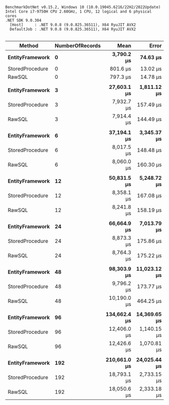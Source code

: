 ```

BenchmarkDotNet v0.15.2, Windows 10 (10.0.19045.6216/22H2/2022Update)
Intel Core i7-9750H CPU 2.60GHz, 1 CPU, 12 logical and 6 physical cores
.NET SDK 9.0.304
  [Host]     : .NET 9.0.8 (9.0.825.36511), X64 RyuJIT AVX2
  DefaultJob : .NET 9.0.8 (9.0.825.36511), X64 RyuJIT AVX2


```
| Method          | NumberOfRecords | Mean         | Error        | StdDev       | Median       | Ratio | RatioSD |
|---------------- |---------------- |-------------:|-------------:|-------------:|-------------:|------:|--------:|
| **EntityFramework** | **0**               |   **3,790.2 μs** |     **74.63 μs** |    **175.90 μs** |   **3,746.7 μs** |  **1.00** |    **0.06** |
| StoredProcedure | 0               |     801.6 μs |     13.02 μs |     12.18 μs |     804.2 μs |  0.21 |    0.01 |
| RawSQL          | 0               |     797.3 μs |     14.78 μs |     14.51 μs |     799.5 μs |  0.21 |    0.01 |
|                 |                 |              |              |              |              |       |         |
| **EntityFramework** | **3**               |  **27,603.1 μs** |  **1,811.12 μs** |  **5,340.11 μs** |  **28,490.2 μs** |  **1.04** |    **0.30** |
| StoredProcedure | 3               |   7,932.7 μs |    157.49 μs |    258.76 μs |   7,843.2 μs |  0.30 |    0.06 |
| RawSQL          | 3               |   7,914.4 μs |    144.49 μs |    233.32 μs |   7,864.6 μs |  0.30 |    0.06 |
|                 |                 |              |              |              |              |       |         |
| **EntityFramework** | **6**               |  **37,194.1 μs** |  **3,345.37 μs** |  **9,811.40 μs** |  **36,645.0 μs** |  **1.08** |    **0.42** |
| StoredProcedure | 6               |   8,017.5 μs |    148.48 μs |    275.21 μs |   7,985.0 μs |  0.23 |    0.07 |
| RawSQL          | 6               |   8,060.0 μs |    160.30 μs |    301.08 μs |   7,997.2 μs |  0.23 |    0.07 |
|                 |                 |              |              |              |              |       |         |
| **EntityFramework** | **12**              |  **50,831.5 μs** |  **5,248.72 μs** | **15,475.98 μs** |  **51,950.5 μs** |  **1.11** |    **0.52** |
| StoredProcedure | 12              |   8,358.1 μs |    167.08 μs |    325.88 μs |   8,257.9 μs |  0.18 |    0.06 |
| RawSQL          | 12              |   8,241.8 μs |    158.19 μs |    268.62 μs |   8,235.9 μs |  0.18 |    0.06 |
|                 |                 |              |              |              |              |       |         |
| **EntityFramework** | **24**              |  **66,664.9 μs** |  **7,013.79 μs** | **20,680.31 μs** |  **68,888.6 μs** |  **1.12** |    **0.56** |
| StoredProcedure | 24              |   8,873.3 μs |    175.86 μs |    389.70 μs |   8,741.4 μs |  0.15 |    0.06 |
| RawSQL          | 24              |   8,764.3 μs |    175.22 μs |    391.91 μs |   8,631.5 μs |  0.15 |    0.06 |
|                 |                 |              |              |              |              |       |         |
| **EntityFramework** | **48**              |  **98,303.9 μs** | **11,023.12 μs** | **32,501.92 μs** |  **96,960.1 μs** |  **1.14** |    **0.60** |
| StoredProcedure | 48              |   9,796.2 μs |    173.77 μs |    432.74 μs |   9,732.5 μs |  0.11 |    0.04 |
| RawSQL          | 48              |  10,190.0 μs |    464.25 μs |  1,309.42 μs |   9,637.0 μs |  0.12 |    0.05 |
|                 |                 |              |              |              |              |       |         |
| **EntityFramework** | **96**              | **134,662.4 μs** | **14,369.65 μs** | **42,369.25 μs** | **134,814.8 μs** |  **1.13** |    **0.57** |
| StoredProcedure | 96              |  12,406.0 μs |  1,140.15 μs |  3,197.10 μs |  10,996.3 μs |  0.10 |    0.05 |
| RawSQL          | 96              |  12,426.6 μs |  1,070.81 μs |  3,002.67 μs |  10,949.7 μs |  0.10 |    0.05 |
|                 |                 |              |              |              |              |       |         |
| **EntityFramework** | **192**             | **210,661.0 μs** | **24,025.44 μs** | **70,839.57 μs** | **213,620.1 μs** |  **1.14** |    **0.62** |
| StoredProcedure | 192             |  18,793.1 μs |  2,733.15 μs |  7,753.49 μs |  14,259.9 μs |  0.10 |    0.06 |
| RawSQL          | 192             |  18,050.6 μs |  2,333.18 μs |  6,542.50 μs |  14,310.1 μs |  0.10 |    0.05 |
